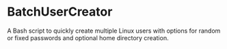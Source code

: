 # BatchUserCreator
A Bash script to quickly create multiple Linux users with options for random or fixed passwords and optional home directory creation.
